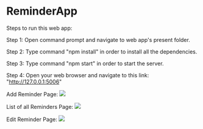 # ReminderApp
Steps to run this web app:

Step 1: Open command prompt and navigate to web app's present folder.

Step 2: Type command "npm install" in order to install all the dependencies.

Step 3: Type command "npm start" in order to start the server.

Step 4: Open your web browser and navigate to this link: "http://127.0.0.1:5006"

Add Reminder Page:
![](images/Home1.png)

List of all Reminders Page:
![](images/Feeds.png)

Edit Reminder Page:
![](images/Feeds.png)
